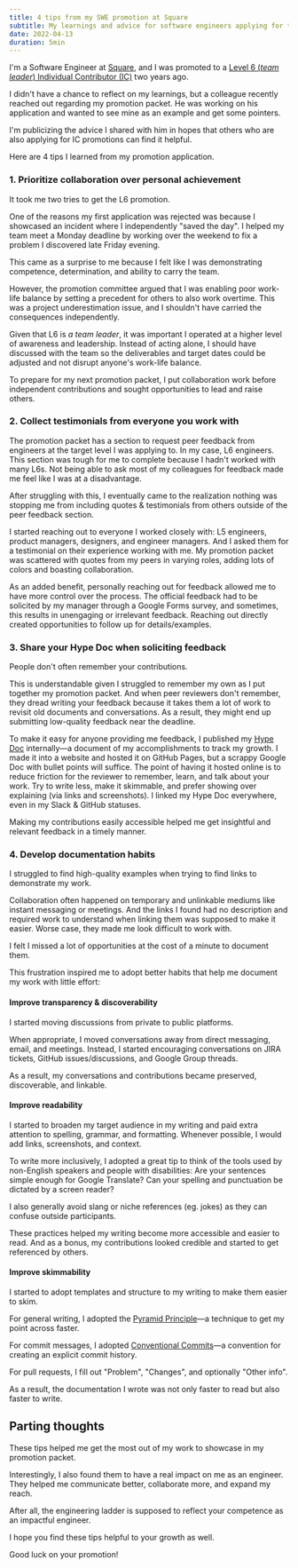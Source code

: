 ```yaml
---
title: 4 tips from my SWE promotion at Square
subtitle: My learnings and advice for software engineers applying for their next promotion
date: 2022-04-13
duration: 5min
---
```


I'm a Software Engineer at [Square](https://squareup.com/), and I was promoted to a [Level 6 (_team leader_) Individual Contributor (IC)](https://assets.ctfassets.net/1wryd5vd9xez/6bDnTwb4H7bfiFvg55ldRR/b1cb8514f0afd0a4050991d35ccbac03/Square_Software_Engineering_Career_Ladder.pdf) two years ago.

I didn't have a chance to reflect on my learnings, but a colleague recently reached out regarding my promotion packet. He was working on his application and wanted to see mine as an example and get some pointers.

I'm publicizing the advice I shared with him in hopes that others who are also applying for IC promotions can find it helpful.

Here are 4 tips I learned from my promotion application.

### 1. Prioritize collaboration over personal achievement

It took me two tries to get the L6 promotion.

One of the reasons my first application was rejected was because I showcased an incident where I independently "saved the day". I helped my team meet a Monday deadline by working over the weekend to fix a problem I discovered late Friday evening.

This came as a surprise to me because I felt like I was demonstrating competence, determination, and ability to carry the team.

However, the promotion committee argued that I was enabling poor work-life balance by setting a precedent for others to also work overtime. This was a project underestimation issue, and I shouldn't have carried the consequences independently.

Given that L6 is _a team leader_, it was important I operated at a higher level of awareness and leadership. Instead of acting alone, I should have discussed with the team so the deliverables and target dates could be adjusted and not disrupt anyone's work-life balance.

To prepare for my next promotion packet, I put collaboration work before independent contributions and sought opportunities to lead and raise others.

### 2. Collect testimonials from everyone you work with

The promotion packet has a section to request peer feedback from engineers at the target level I was applying to. In my case, L6 engineers. This section was tough for me to complete because I hadn't worked with many L6s. Not being able to ask most of my colleagues for feedback made me feel like I was at a disadvantage.

After struggling with this, I eventually came to the realization nothing was stopping me from including quotes & testimonials from others outside of the peer feedback section.

I started reaching out to everyone I worked closely with: L5 engineers, product managers, designers, and engineer managers. And I asked them for a testimonial on their experience working with me. My promotion packet was scattered with quotes from my peers in varying roles, adding lots of colors and boasting collaboration.

As an added benefit, personally reaching out for feedback allowed me to have more control over the process. The official feedback had to be solicited by my manager through a Google Forms survey, and sometimes, this results in unengaging or irrelevant feedback. Reaching out directly created opportunities to follow up for details/examples.

### 3. Share your Hype Doc when soliciting feedback

People don't often remember your contributions.

This is understandable given I struggled to remember my own as I put together my promotion packet. And when peer reviewers don't remember, they dread writing your feedback because it takes them a lot of work to revisit old documents and conversations. As a result, they might end up submitting low-quality feedback near the deadline.

To make it easy for anyone providing me feedback, I published my [Hype Doc] internally—a document of my accomplishments to track my growth. I made it into a website and hosted it on GitHub Pages, but a scrappy Google Doc with bullet points will suffice. The point of having it hosted online is to reduce friction for the reviewer to remember, learn, and talk about your work. Try to write less, make it skimmable, and prefer showing over explaining (via links and screenshots). I linked my Hype Doc everywhere, even in my Slack & GitHub statuses.

Making my contributions easily accessible helped me get insightful and relevant feedback in a timely manner.

[Hype Doc]: https://medium.com/square-corner-blog/you-are-your-own-best-hype-person-cf1e3a83c0c2

### 4. Develop documentation habits


I struggled to find high-quality examples when trying to find links to demonstrate my work.

Collaboration often happened on temporary and unlinkable mediums like instant messaging or meetings. And the links I found had no description and required work to understand when linking them was supposed to make it easier. Worse case, they made me look difficult to work with.

I felt I missed a lot of opportunities at the cost of a minute to document them.

This frustration inspired me to adopt better habits that help me document my work with little effort:

#### Improve transparency & discoverability

I started moving discussions from private to public platforms.

When appropriate, I moved conversations away from direct messaging, email, and meetings. Instead, I started encouraging conversations on JIRA tickets, GitHub issues/discussions, and Google Group threads.

As a result, my conversations and contributions became preserved, discoverable, and linkable.

#### Improve readability

I started to broaden my target audience in my writing and paid extra attention to spelling, grammar, and formatting. Whenever possible, I would add links, screenshots, and context.

To write more inclusively, I adopted a great tip to think of the tools used by non-English speakers and people with disabilities: Are your sentences simple enough for Google Translate? Can your spelling and punctuation be dictated by a screen reader?

I also generally avoid slang or niche references (eg. jokes) as they can confuse outside participants.

These practices helped my writing become more accessible and easier to read. And as a bonus, my contributions looked credible and started to get referenced by others.

#### Improve skimmability

I started to adopt templates and structure to my writing to make them easier to skim.

For general writing, I adopted the [Pyramid Principle](https://medium.com/lessons-from-mckinsey/the-pyramid-principle-f0885dd3c5c7)—a technique to get my point across faster.

For commit messages, I adopted [Conventional Commits](https://www.conventionalcommits.org/)—a convention for creating an explicit commit history.

For pull requests, I fill out "Problem", "Changes", and optionally "Other info".

As a result, the documentation I wrote was not only faster to read but also faster to write.


## Parting thoughts

These tips helped me get the most out of my work to showcase in my promotion packet.

Interestingly, I also found them to have a real impact on me as an engineer. They helped me communicate better, collaborate more, and expand my reach.

After all, the engineering ladder is supposed to reflect your competence as an impactful engineer.

I hope you find these tips helpful to your growth as well.

Good luck on your promotion!
